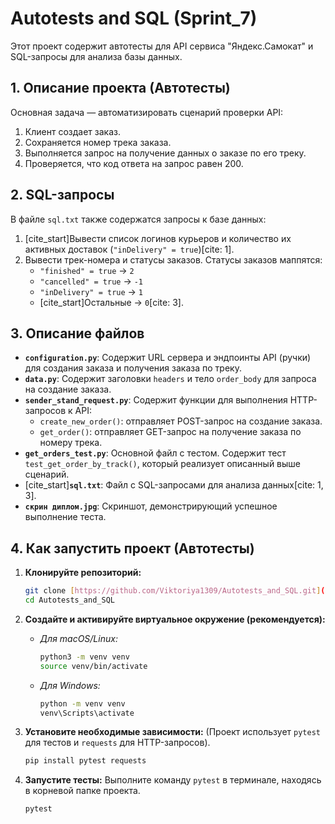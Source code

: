 # Autotests and SQL (Sprint_7)

Этот проект содержит автотесты для API сервиса "Яндекс.Самокат" и SQL-запросы для анализа базы данных.

## 1. Описание проекта (Автотесты)

Основная задача — автоматизировать сценарий проверки API:

1.  Клиент создает заказ.
2.  Сохраняется номер трека заказа.
3.  Выполняется запрос на получение данных о заказе по его треку.
4.  Проверяется, что код ответа на запрос равен 200.

## 2. SQL-запросы

В файле `sql.txt` также содержатся запросы к базе данных:

1.  [cite_start]Вывести список логинов курьеров и количество их активных доставок (`"inDelivery" = true`)[cite: 1].
2.  Вывести трек-номера и статусы заказов. Статусы заказов маппятся:
    * `"finished" = true` -> `2`
    * `"cancelled" = true` -> `-1`
    * `"inDelivery" = true` -> `1`
    * [cite_start]Остальные -> `0`[cite: 3].

## 3. Описание файлов

* **`configuration.py`**: Содержит URL сервера и эндпоинты API (ручки) для создания заказа и получения заказа по треку.
* **`data.py`**: Содержит заголовки `headers` и тело `order_body` для запроса на создание заказа.
* **`sender_stand_request.py`**: Содержит функции для выполнения HTTP-запросов к API:
    * `create_new_order()`: отправляет POST-запрос на создание заказа.
    * `get_order()`: отправляет GET-запрос на получение заказа по номеру трека.
* **`get_orders_test.py`**: Основной файл с тестом. Содержит тест `test_get_order_by_track()`, который реализует описанный выше сценарий.
* [cite_start]**`sql.txt`**: Файл с SQL-запросами для анализа данных[cite: 1, 3].
* **`скрин диплом.jpg`**: Скриншот, демонстрирующий успешное выполнение теста.

## 4. Как запустить проект (Автотесты)

1.  **Клонируйте репозиторий:**
    ```bash
    git clone [https://github.com/Viktoriya1309/Autotests_and_SQL.git](https://github.com/Viktoriya1309/Autotests_and_SQL.git)
    cd Autotests_and_SQL
    ```

2.  **Создайте и активируйте виртуальное окружение (рекомендуется):**

    * *Для macOS/Linux:*
        ```bash
        python3 -m venv venv
        source venv/bin/activate
        ```
    * *Для Windows:*
        ```bash
        python -m venv venv
        venv\Scripts\activate
        ```

3.  **Установите необходимые зависимости:**
    (Проект использует `pytest` для тестов и `requests` для HTTP-запросов).

    ```bash
    pip install pytest requests
    ```

4.  **Запустите тесты:**
    Выполните команду `pytest` в терминале, находясь в корневой папке проекта.

    ```bash
    pytest
    ```